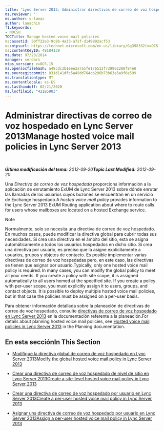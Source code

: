 ```yaml
---
title: 'Lync Server 2013: Administrar directivas de correo de voz hospedado'
ms.reviewer: ''
ms.author: v-lanac
author: lanachin
f1.keywords:
- NOCSH
TOCTitle: Manage hosted voice mail policies
ms:assetid: 50ff22e3-9c8b-4a33-a72f-d149892acf53
ms:mtpsurl: https://technet.microsoft.com/en-us/library/Gg398332(v=OCS.15)
ms:contentKeyID: 48184139
ms.date: 07/23/2014
manager: serdars
mtps_version: v=OCS.15
ms.openlocfilehash: a49cdc3b1eee2a7a5fe176512f729902288f84e8
ms.sourcegitcommit: 831d141dfc5a49dd764cb296b73b63e5a9f8e599
ms.translationtype: MT
ms.contentlocale: es-ES
ms.lasthandoff: 02/21/2020
ms.locfileid: "42185903"
---
```

<div data-xmlns="http://www.w3.org/1999/xhtml">

<div class="topic" data-xmlns="http://www.w3.org/1999/xhtml" data-msxsl="urn:schemas-microsoft-com:xslt" data-cs="https://msdn.microsoft.com/">

<div data-asp="https://msdn2.microsoft.com/asp">

# <a name="manage-hosted-voice-mail-policies-in-lync-server-2013"></a><span data-ttu-id="6638e-102">Administrar directivas de correo de voz hospedado en Lync Server 2013</span><span class="sxs-lookup"><span data-stu-id="6638e-102">Manage hosted voice mail policies in Lync Server 2013</span></span>

</div>

<div id="mainSection">

<div id="mainBody">

<span> </span>

<span data-ttu-id="6638e-103">_**Última modificación del tema:** 2012-09-20_</span><span class="sxs-lookup"><span data-stu-id="6638e-103">_**Topic Last Modified:** 2012-09-20_</span></span>

<span data-ttu-id="6638e-104">Una *Directiva de correo de voz hospedada* proporciona información a la aplicación de enrutamiento ExUM de Lync Server 2013 sobre dónde enrutar las llamadas de los usuarios cuyos buzones se encuentran en un servicio de Exchange hospedado.</span><span class="sxs-lookup"><span data-stu-id="6638e-104">A *hosted voice mail policy* provides information to the Lync Server 2013 ExUM Routing application about where to route calls for users whose mailboxes are located on a hosted Exchange service.</span></span>

<div>


> [!NOTE]  
> <span data-ttu-id="6638e-p101">Normalmente, solo se necesita una directiva de correo de voz hospedado. En muchos casos, puede modificar la directiva global para cubrir todas sus necesidades. Si crea una directiva en el ámbito del sitio, esta se asigna automáticamente a todos los usuarios hospedados en dicho sitio. Si crea una directiva por usuario, es preciso que la asigne explícitamente a usuarios, grupos y objetos de contacto. Es posible implementar varias directivas de correo de voz hospedadas pero, en este caso, las directivas se tienen que asignar por usuario.</span><span class="sxs-lookup"><span data-stu-id="6638e-p101">Typically, only one hosted voice mail policy is required. In many cases, you can modify the global policy to meet all your needs. If you create a policy with site scope, it is assigned automatically to all users homed at the specified site. If you create a policy with per-user scope, you must explicitly assign it to users, groups, and contact objects. It is possible to deploy multiple hosted voice mail policies, but in that case the policies must be assigned on a per-user basis.</span></span>



</div>

<span data-ttu-id="6638e-110">Para obtener información detallada sobre la planeación de directivas de correo de voz hospedado, consulte [directivas de correo de voz hospedado en Lync Server 2013](lync-server-2013-hosted-voice-mail-policies.md) en la documentación referente a la planeación.</span><span class="sxs-lookup"><span data-stu-id="6638e-110">For details about planning hosted voice mail policies, see [Hosted voice mail policies in Lync Server 2013](lync-server-2013-hosted-voice-mail-policies.md) in the Planning documentation.</span></span>

<div>

## <a name="in-this-section"></a><span data-ttu-id="6638e-111">En esta sección</span><span class="sxs-lookup"><span data-stu-id="6638e-111">In This Section</span></span>

  - [<span data-ttu-id="6638e-112">Modifique la directiva global de correo de voz hospedado en Lync Server 2013</span><span class="sxs-lookup"><span data-stu-id="6638e-112">Modify the global hosted voice mail policy in Lync Server 2013</span></span>](lync-server-2013-modify-the-global-hosted-voice-mail-policy.md)

  - [<span data-ttu-id="6638e-113">Crear una directiva de correo de voz hospedado de nivel de sitio en Lync Server 2013</span><span class="sxs-lookup"><span data-stu-id="6638e-113">Create a site-level hosted voice mail policy in Lync Server 2013</span></span>](lync-server-2013-create-a-site-level-hosted-voice-mail-policy.md)

  - [<span data-ttu-id="6638e-114">Crear una directiva de correo de voz hospedado por usuario en Lync Server 2013</span><span class="sxs-lookup"><span data-stu-id="6638e-114">Create a per-user hosted voice mail policy in Lync Server 2013</span></span>](lync-server-2013-create-a-per-user-hosted-voice-mail-policy.md)

  - [<span data-ttu-id="6638e-115">Asignar una directiva de correo de voz hospedado por usuario en Lync Server 2013</span><span class="sxs-lookup"><span data-stu-id="6638e-115">Assign a per-user hosted voice mail policy in Lync Server 2013</span></span>](lync-server-2013-assign-a-per-user-hosted-voice-mail-policy.md)

</div>

</div>

<span> </span>

</div>

</div>

</div>

